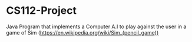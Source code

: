 # CS112-Project
Java Program that implements a Computer A.I to play against the user in a game of Sim (https://en.wikipedia.org/wiki/Sim_(pencil_game))
